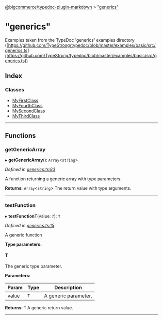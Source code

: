 [@bigcommerce/typedoc-plugin-markdown](../README.md) > ["generics"](../modules/_generics_.md)

# "generics"

Examples taken from the TypeDoc 'generics' examples directory ([https://github.com/TypeStrong/typedoc/blob/master/examples/basic/src/generics.ts](https://github.com/TypeStrong/typedoc/blob/master/examples/basic/src/generics.ts))

## Index

### Classes

* [MyFirstClass](../classes/_generics_.myfirstclass.md)
* [MyFourthClass](../classes/_generics_.myfourthclass.md)
* [MySecondClass](../classes/_generics_.mysecondclass.md)
* [MyThirdClass](../classes/_generics_.mythirdclass.md)

---

## Functions

<a id="getgenericarray"></a>

###  getGenericArray

▸ **getGenericArray**(): `Array`<`string`>

*Defined in [generics.ts:83](https://github.com/bigcommerce/typedoc-plugin-markdown/blob/master/test/src/generics.ts#L83)*

A function returning a generic array with type parameters.

**Returns:** `Array`<`string`>
The return value with type arguments.

___
<a id="testfunction"></a>

###  testFunction

▸ **testFunction**T(value: *`T`*): `T`

*Defined in [generics.ts:15](https://github.com/bigcommerce/typedoc-plugin-markdown/blob/master/test/src/generics.ts#L15)*

A generic function

**Type parameters:**

#### T 

The generic type parameter.

**Parameters:**

| Param | Type | Description |
| ------ | ------ | ------ |
| value | `T` |  A generic parameter. |

**Returns:** `T`
A generic return value.

___

